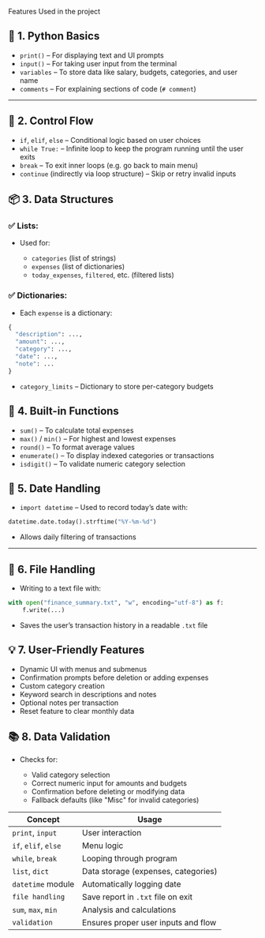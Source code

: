 Features Used in the project 
## 📌 1. **Python Basics**

* `print()` – For displaying text and UI prompts
* `input()` – For taking user input from the terminal
* `variables` – To store data like salary, budgets, categories, and user name
* `comments` – For explaining sections of code (`# comment`)

---

## 🔁 2. **Control Flow**

* `if`, `elif`, `else` – Conditional logic based on user choices
* `while True:` – Infinite loop to keep the program running until the user exits
* `break` – To exit inner loops (e.g. go back to main menu)
* `continue` (indirectly via loop structure) – Skip or retry invalid inputs


## 📦 3. **Data Structures**

### ✅ Lists:

* Used for:

  * `categories` (list of strings)
  * `expenses` (list of dictionaries)
  * `today_expenses`, `filtered`, etc. (filtered lists)

### ✅ Dictionaries:

* Each `expense` is a dictionary:

```python
{
  "description": ...,
  "amount": ...,
  "category": ...,
  "date": ...,
  "note": ...
}
```

* `category_limits` – Dictionary to store per-category budgets


## 🧮 4. **Built-in Functions**

* `sum()` – To calculate total expenses
* `max()` / `min()` – For highest and lowest expenses
* `round()` – To format average values
* `enumerate()` – To display indexed categories or transactions
* `isdigit()` – To validate numeric category selection


## 📅 5. **Date Handling**

* `import datetime` – Used to record today’s date with:

```python
datetime.date.today().strftime("%Y-%m-%d")
```

* Allows daily filtering of transactions

---

## 📄 6. **File Handling**

* Writing to a text file with:

```python
with open("finance_summary.txt", "w", encoding="utf-8") as f:
    f.write(...)
```

* Saves the user’s transaction history in a readable `.txt` file


## 💡 7. **User-Friendly Features**

* Dynamic UI with menus and submenus
* Confirmation prompts before deletion or adding expenses
* Custom category creation
* Keyword search in descriptions and notes
* Optional notes per transaction
* Reset feature to clear monthly data


## 📚 8. **Data Validation**

* Checks for:

  * Valid category selection
  * Correct numeric input for amounts and budgets
  * Confirmation before deleting or modifying data
  * Fallback defaults (like "Misc" for invalid categories)



| Concept              | Usage                               |
| -------------------- | ----------------------------------- |
| `print`, `input`     | User interaction                    |
| `if`, `elif`, `else` | Menu logic                          |
| `while`, `break`     | Looping through program             |
| `list`, `dict`       | Data storage (expenses, categories) |
| `datetime` module    | Automatically logging date          |
| `file handling`      | Save report in `.txt` file on exit  |
| `sum`, `max`, `min`  | Analysis and calculations           |
| `validation`         | Ensures proper user inputs and flow |

